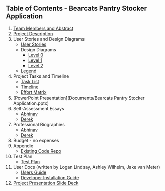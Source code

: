 ## Table of Contents - Bearcats Pantry Stocker Application
1. [Team Members and Abstract](Abstract.md)
2. [Project Description](Project-Description.md)
3. User Stories and Design Diagrams
    - [User Stories](User_Stories.md)
    - Design Diagrams
      - [Level 0](Design_Diagrams/Design_D0.png)
      - [Level 1](Design_Diagrams/Design_D1.png)
      - [Level 2](Design_Diagrams/Design_D2.png)
    - [Legend](Design_Diagrams/Legend.png)
4. Project Tasks and Timeline
    - [Task List](Tasklist.md)
    - [Timeline](Documents/Milestones_Timeline_EffortMatrix.docx)
    - [Effort Matrix](Documents/Milestones_Timeline_EffortMatrix.docx)
5. [PowerPoint Presentation](Documents/Bearcats Pantry Stocker Application.pptx)
6. Self-Assessment Essays
    - [Abhinav](https://docs.google.com/document/d/10Xg1EHgX2xaIeqB7i1UGuq_LpfgcBduE/edit?usp=sharing&ouid=117866352662729661371&rtpof=true&sd=true)
    - [Derek](https://docs.google.com/document/d/1tGxTnibqI3yGG5SQZBk3e_zP5is8Y81kbJ8S8MabWqU/edit?usp=sharing)
7. Professional Biographies
    - [Abhinav](professional_bio_garg.md)
    - [Derek](professional_bio_heidotting.md)
8. Budget - no expenses
9. Appendix
    - [Existing Code Repo](https://github.com/aew19/BearcatPantry)
10. Test Plan
    - [Test Plan](Test%20Plan.docx)
11. User Docs (written by Logan Lindsay, Ashley Wilhelm, Jake van Meter)
    - [Users Guide](https://docs.google.com/document/d/1B6PnMysM8zgCI7nPotV8fTu7GO8bqVcCmGcDfK74l2Q/edit)
    - [Developer Installation Guide](https://docs.google.com/document/d/1P0h8tjl0qB19sqSsCGC1MvVyxywsGNpAVf8OKjnIz0s/edit)
12. [Project Presentation Slide Deck](https://docs.google.com/presentation/d/1pl8XwdtKo7UVpt0YfIOARKbvLjebHXm8yywPbTNbKEY/edit#slide=id.p)
